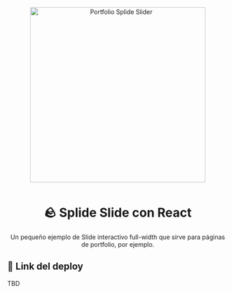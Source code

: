 <div align="center" style="margin-bottom: 20px;" >

<img alt="Portfolio Splide Slider" src="./public/screen.gif" width="400" style="margin-bottom: 10px;" />

# 🪨 Splide Slide con React

Un pequeño ejemplo de Slide interactivo full-width que sirve para páginas de portfolio, por ejemplo.

</div>

## 🔗 Link del deploy

TBD
